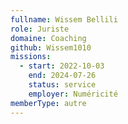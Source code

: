```yaml
---
fullname: Wissem Bellili
role: Juriste
domaine: Coaching
github: Wissem1010
missions:
  - start: 2022-10-03
    end: 2024-07-26
    status: service
    employer: Numéricité
memberType: autre
---
```


